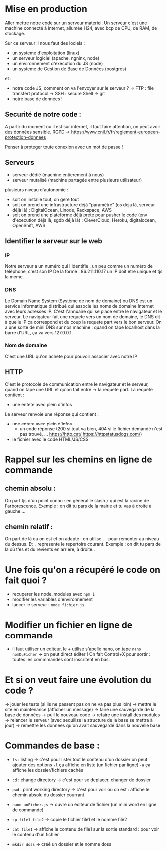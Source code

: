 # Mise en production 

Aller mettre notre code sur un serveur materiel.
Un serveur c'est une machine connecté à internet, allumée H24, avec bcp de CPU, de RAM, de stockage.

Sur ce serveur il nous faut des lociels : 
- un systeme d'exploitation (linux)
- un serveur logiciel (apache, ngninx, node)
- un environnement d'execution du JS (node)
- un systeme de Gestion de Base de Données (postgres)

et :
- notre code JS, comment on va l'envoyer sur le serveur ?
  -> FTP : file transfert protocol 
  -> SSH : secure Shell
  -> git 
- notre base de données !

## Securité de notre code :

A partir du moment ou il est sur internet, il faut faire attention, on peut avoir des données sensible. RGPD
-> https://www.cnil.fr/fr/reglement-europeen-protection-donnees

Penser à proteger toute conexion avec un mot de passe !


## Serveurs 

- serveur dédié (machine entierement à nous)
- serveur mutalisé (machine partagée entre plusieurs utilisateur) 

plusieurs niveau d'autonomie : 

- soit on installe tout, on gere tout
- soit on prend une infrastructure déjà "paramètré" (os deja là, serveur déjà là) : DigitalOcean, Linode, Rackspace, AWS
- soit on prend une plateforme déjà prete pour pusher le code (env d'execution déjà là, sgdb déjà là) : CleverCloud, Heroku, digitalocean, OpenShift, AWS

## Identifier le serveur sur le web

### IP
Notre serveur a un numéro qui l'identifie , un peu comme un numéro de téléphone, c'est son IP
De la forme : 86.211.110.17 un IP doit etre unique et tjs la meme.

### DNS
Le Domain Name System (Système de nom de domaine) ou DNS est un service informatique distribué qui associe les noms de domaine Internet avec leurs adresses IP.
C'est l'annuaire qui se place entre le navigateur et le serveur.
Le navigateur fait une requete vers un nom de domaine, le DNS dit à quelle IP ça correspond et du coup la requete part vers le bon serveur.
On a une sorte de mini DNS sur nos machine : quand on tape localhost dans la barre d'URL, ça va vers 127.0.0.1

### Nom de domaine
C'est une URL qu'on achete pour pouvoir associer avec notre IP

## HTTP

C'est le protocole de communication entre le navigateur et le serveur, quand on tape une URL et qu'on fait entré -> la requete part.
La requete contient :
- une entete avec plein d'infos 

Le serveur renvoie une réponse qui contient : 
- une entete avec plein d'infos
  - un code réponse (200 si tout va bien, 404 si le fichier demandé n'est pas trouvé, ... https://http.cat/ https://httpstatusdogs.com/)
- le fichier avec le code HTML/JS/CSS


# Rappel sur les chemins en ligne de commande

## chemin absolu : 
On part tjs d'un point connu : en général le slash `/` qui est la racine de l'arborescence.
Exemple : on dit tu pars de la mairie et tu vas à droite à gauche ...

## chemin relatif : 
On part de là ou on est et on adapte : on utilise `..` pour remonter au niveau du dessus. Et `.` represente le repertoire courant.
Exemple : on dit tu pars de là où t'es et du revients en arriere, à droite..


# Une fois qu'on a récupéré le code on fait quoi ?

- recuperer les node_modules avec `npm i`
- modifier les variables d'environnement
- lancer le serveur  : `node fichier.js`

# Modifier un fichier en ligne de commande

- il faut utiliser un editeur, le + utilisé s'apelle nano, on tape `nano nomDuFicher` 
-> on peut direct éditer ! On fait Control+X pour sortir : toutes les commmandes sont inscritent en bas.

# Et si on veut faire une évolution du code ?
-> jouer les tests (si ils ne passent pas on ne va pas plus loin)
-> mettre le site en maintenance (afficher un message)
-> faire une sauvegarde de la base de données
-> pull le nouveau code 
-> refaire une install des modules
-> relancer le serveur (avec sequilize la structure de la base se mettra à jour)
-> remettre les données qu'on avait sauvegardé dans la nouvelle base

# Commandes de base :

- `ls` : listing -> c'est pour lister tout le contenu d'un dossier
  on peut ajouter des options
  `-l` ça affiche en liste (un fichier par ligne)
  `-a` ça affiche les dossier/fichiers cachés
  
- `cd` : change directory -> c'est pour se deplacer, changer de dossier
- `pwd` : print working directory -> c'est pour voir où on est : affiche le chemin absolu du dossier courrant
- `nano unFicher.js` -> ouvre un éditeur de fichier (un mini word en ligne de commande)
- `cp file1 file2` -> copie le fichier file1 et le nomme file2
- `cat file1` -> affiche le contenu de file1 sur la sortie standard : pour voir le contenu d'un fichier
- `mkdir doss` -> créé un dossier et le nomme doss 